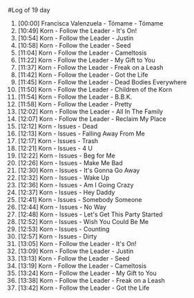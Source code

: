#Log of 19 day

1. [00:00] Francisca Valenzuela - Tómame - Tómame
1. [10:49] Korn - Follow the Leader - It's On!
1. [10:54] Korn - Follow the Leader - Justin
1. [10:58] Korn - Follow the Leader - Seed
1. [11:04] Korn - Follow the Leader - Cameltosis
1. [11:22] Korn - Follow the Leader - My Gift to You
1. [11:37] Korn - Follow the Leader - Freak on a Leash
1. [11:42] Korn - Follow the Leader - Got the Life
1. [11:45] Korn - Follow the Leader - Dead Bodies Everywhere
1. [11:50] Korn - Follow the Leader - Children of the Korn
1. [11:54] Korn - Follow the Leader - B.B.K.
1. [11:58] Korn - Follow the Leader - Pretty
1. [12:02] Korn - Follow the Leader - All In The Family
1. [12:07] Korn - Follow the Leader - Reclaim My Place
1. [12:12] Korn - Issues - Dead
1. [12:13] Korn - Issues - Falling Away From Me
1. [12:17] Korn - Issues - Trash
1. [12:21] Korn - Issues - 4 U
1. [12:22] Korn - Issues - Beg for Me
1. [12:26] Korn - Issues - Make Me Bad
1. [12:30] Korn - Issues - It's Gonna Go Away
1. [12:32] Korn - Issues - Wake Up
1. [12:36] Korn - Issues - Am I Going Crazy
1. [12:37] Korn - Issues - Hey Daddy
1. [12:41] Korn - Issues - Somebody Someone
1. [12:44] Korn - Issues - No Way
1. [12:48] Korn - Issues - Let's Get This Party Started
1. [12:52] Korn - Issues - Wish You Could Be Me
1. [12:53] Korn - Issues - Counting
1. [12:57] Korn - Issues - Dirty
1. [13:05] Korn - Follow the Leader - It's On!
1. [13:09] Korn - Follow the Leader - Justin
1. [13:13] Korn - Follow the Leader - Seed
1. [13:19] Korn - Follow the Leader - Cameltosis
1. [13:24] Korn - Follow the Leader - My Gift to You
1. [13:38] Korn - Follow the Leader - Freak on a Leash
1. [13:42] Korn - Follow the Leader - Got the Life
